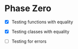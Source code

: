 # Phase Zero

- [x] Testing functions with equality

- [x] Testing classes with equality

- [ ] Testing for errors

